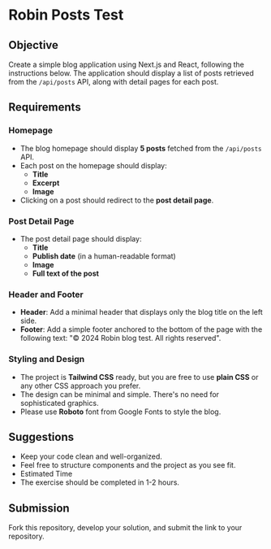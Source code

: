 # Robin Posts Test

## Objective
Create a simple blog application using Next.js and React, following the instructions below. The application should display a list of posts retrieved from the `/api/posts` API, along with detail pages for each post.

## Requirements

### Homepage
- The blog homepage should display **5 posts** fetched from the `/api/posts` API.
- Each post on the homepage should display:
  - **Title**
  - **Excerpt**
  - **Image**
- Clicking on a post should redirect to the **post detail page**.

### Post Detail Page
- The post detail page should display:
  - **Title**
  - **Publish date** (in a human-readable format)
  - **Image**
  - **Full text of the post**

### Header and Footer
- **Header**: Add a minimal header that displays only the blog title on the left side.
- **Footer**: Add a simple footer anchored to the bottom of the page with the following text: "© 2024 Robin blog test. All rights reserved".


### Styling and Design
- The project is **Tailwind CSS** ready, but you are free to use **plain CSS** or any other CSS approach you prefer.
- The design can be minimal and simple. There's no need for sophisticated graphics.
- Please use **Roboto** font from Google Fonts to style the blog.

## Suggestions
- Keep your code clean and well-organized.
- Feel free to structure components and the project as you see fit.
- Estimated Time
- The exercise should be completed in 1-2 hours.

## Submission
Fork this repository, develop your solution, and submit the link to your repository.


